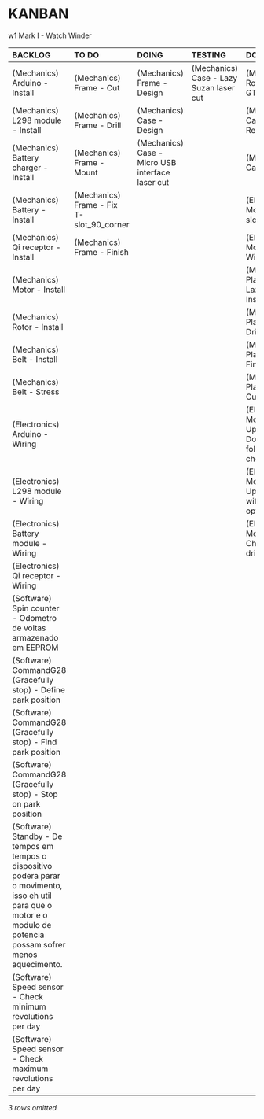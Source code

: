 # KANBAN
w1 Mark I - Watch Winder

|**BACKLOG**                                                                                                                                                           |**TO DO**                               |**DOING**                                       |**TESTING**                            |**DONE**                                                               |
|:---------------------------------------------------------------------------------------------------------------------------------------------------------------------|:---------------------------------------|:-----------------------------------------------|:--------------------------------------|:----------------------------------------------------------------------|
|(Mechanics) Arduino - Install                                                                                                                                         |(Mechanics) Frame - Cut                 |(Mechanics) Frame - Design                      |(Mechanics) Case - Lazy Suzan laser cut|(Mechanics) Rotor - Install GT2 60T                                    |
|(Mechanics) L298 module - Install                                                                                                                                     |(Mechanics) Frame - Drill               |(Mechanics) Case - Design                       |                                       |(Mechanics) Case - Receive                                             |
|(Mechanics) Battery charger - Install                                                                                                                                 |(Mechanics) Frame - Mount               |(Mechanics) Case - Micro USB interface laser cut|                                       |(Mechanics) Case - Order                                               |
|(Mechanics) Battery - Install                                                                                                                                         |(Mechanics) Frame - Fix T-slot_90_corner|                                                |                                       |(Electronics) Motor - Fix T-slot_90_corner                             |
|(Mechanics) Qi receptor - Install                                                                                                                                     |(Mechanics) Frame - Finish              |                                                |                                       |(Electronics) Motor - Wiring                                           |
|(Mechanics) Motor - Install                                                                                                                                           |                                        |                                                |                                       |(Mechanics) Plastic cup on Lazy Suzan - Install                        |
|(Mechanics) Rotor - Install                                                                                                                                           |                                        |                                                |                                       |(Mechanics) Plastic cup - Drill                                        |
|(Mechanics) Belt - Install                                                                                                                                            |                                        |                                                |                                       |(Mechanics) Plastic cup - Finish                                       |
|(Mechanics) Belt - Stress                                                                                                                                             |                                        |                                                |                                       |(Mechanics) Plastic cup - Cut                                          |
|(Electronics) Arduino - Wiring                                                                                                                                        |                                        |                                                |                                       |(Electronics) Motor driver - Update Documents folder with chosen option|
|(Electronics) L298 module - Wiring                                                                                                                                    |                                        |                                                |                                       |(Electronics) Motor driver - Update BOM with chosen option             |
|(Electronics) Battery module - Wiring                                                                                                                                 |                                        |                                                |                                       |(Electronics) Motor driver - Choose motor driver                       |
|(Electronics) Qi receptor - Wiring                                                                                                                                    |                                        |                                                |                                       |                                                                       |
|(Software) Spin counter - Odometro de voltas armazenado em EEPROM                                                                                                     |                                        |                                                |                                       |                                                                       |
|(Software) CommandG28 (Gracefully stop) - Define park position                                                                                                        |                                        |                                                |                                       |                                                                       |
|(Software) CommandG28 (Gracefully stop) - Find park position                                                                                                          |                                        |                                                |                                       |                                                                       |
|(Software) CommandG28 (Gracefully stop) - Stop on park position                                                                                                       |                                        |                                                |                                       |                                                                       |
|(Software) Standby - De tempos em tempos o dispositivo podera parar o movimento, isso eh util para que o motor e o modulo de potencia possam sofrer menos aquecimento.|                                        |                                                |                                       |                                                                       |
|(Software) Speed sensor - Check minimum revolutions per day                                                                                                           |                                        |                                                |                                       |                                                                       |
|(Software) Speed sensor - Check maximum revolutions per day                                                                                                           |                                        |                                                |                                       |                                                                       |
*3 rows omitted*

